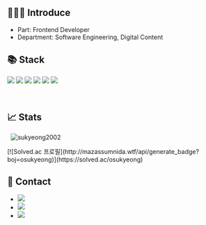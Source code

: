 ## 🙋🏻‍♀ Introduce 
- Part: Frontend Developer 
- Department: Software Engineering, Digital Content

## 📚 Stack
<p>
<div align="left">
  <img src="https://img.shields.io/badge/html5-E34F26.svg?style=for-the-badge&logo=html5&logoColor=white" />
<img src="https://img.shields.io/badge/css3-1572B6.svg?style=for-the-badge&logo=css3&logoColor=white" />
<img src="https://img.shields.io/badge/javascript-F7DF1E.svg?style=for-the-badge&logo=javascript&logoColor=20232a" />
	<img src="https://img.shields.io/badge/Vue.js-35495E?style=for-the-badge&logo=vue.js&logoColor=4FC08D" />
	  <img src="https://img.shields.io/badge/react-20232a.svg?style=for-the-badge&logo=react&logoColor=61DAFB" />
  <img src="https://img.shields.io/badge/styled--components-DB7093?style=for-the-badge&logo=styled-components&logoColor=ffd35b" />
</div>
</p>	
<br />

## 📈 Stats
<p>&nbsp;
  <img src="https://github-readme-stats.vercel.app/api?username=sukyeong2002&show_icons=true&theme=radical&locale=en" alt="sukyeong2002" />
</p>
[![Solved.ac
프로필](http://mazassumnida.wtf/api/generate_badge?boj=osukyeong)](https://solved.ac/osukyeong)

## 💬 Contact 
- <a href="mailto:osukyeong0109@gmail.co.kr">
		<img src="https://img.shields.io/badge/Mail-30B980?style=flat&logo=Gmail&logoColor=white" />
	</a>
- <a href="https://velog.io/@oungskyoung/posts">
		<img src="https://img.shields.io/badge/Blog-FF9800?style=flat&logo=Blogger&logoColor=white" />
	</a>
- <a href="https://www.notion.so/e2a3a54039954145945142c59fd2362f?v=634fb5086e824ecba430165a817934e7">
		<img src="https://img.shields.io/badge/Notion-000000?style=flat&logo=Notion&logoColor=white" />
	</a>
